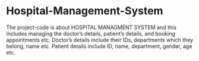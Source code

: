 # Hospital-Management-System
The project-code is about HOSPITAL MANAGMENT SYSTEM and this includes managing the doctor’s details, patient’s details, and booking appointments etc. Doctor’s details include their IDs, departments which they belong, name etc. Patient details include ID, name, department, gender, age etc.
